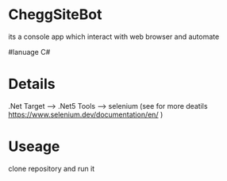 # CheggSiteBot
its a console app which interact with web browser and automate

#lanuage
C#

# Details

.Net Target --> .Net5
Tools --> selenium  (see for more deatils https://www.selenium.dev/documentation/en/ )

# Useage

clone repository and run it

